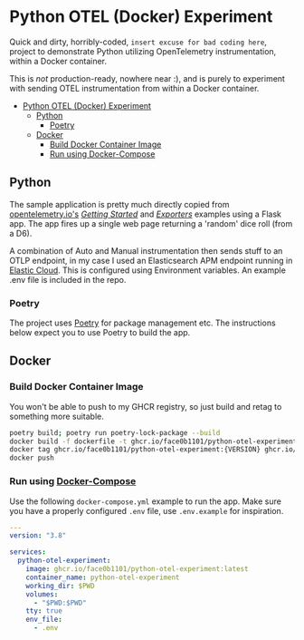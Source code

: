 # Python OTEL (Docker) Experiment #

Quick and dirty, horribly-coded, `insert excuse for bad coding here`, project to demonstrate Python utilizing OpenTelemetry instrumentation, within a Docker container.

This is *not* production-ready, nowhere near :), and is purely to experiment with sending OTEL instrumentation from within a Docker container.

- [Python OTEL (Docker) Experiment](#python-otel-docker-experiment)
  - [Python](#python)
    - [Poetry](#poetry)
  - [Docker](#docker)
    - [Build Docker Container Image](#build-docker-container-image)
    - [Run using Docker-Compose](#run-using-docker-compose)

## Python ##

The sample application is pretty much directly copied from [opentelemetry.io's](https://opentelemetry.io/) *[Getting Started](https://opentelemetry.io/docs/instrumentation/python/getting-started)* and *[Exporters](https://opentelemetry.io/docs/instrumentation/python/exporters)* examples using a Flask app. The app fires up a single web page returning a 'random' dice roll (from a D6).

A combination of Auto and Manual instrumentation then sends stuff to an OTLP endpoint, in my case I used an Elasticsearch APM endpoint running in [Elastic Cloud](https://cloud.elastic.co). This is configured using Environment variables. An example .env file is included in the repo.

### Poetry ###

The project uses [Poetry](https://python-poetry.org/) for package management etc. The instructions below expect you to use Poetry to build the app.

## Docker ##

### Build Docker Container Image ###

You won't be able to push to my GHCR registry, so just build and retag to something more suitable.

```bash
poetry build; poetry run poetry-lock-package --build
docker build -f dockerfile -t ghcr.io/face0b1101/python-otel-experiment:{VERSION} .
docker tag ghcr.io/face0b1101/python-otel-experiment:{VERSION} ghcr.io/face0b1101/python-otel-experiment:latest
docker push
```

### Run using [Docker-Compose](https://docs.docker.com/compose/) ###

Use the following `docker-compose.yml` example to run the app. Make sure you have a properly configured `.env` file, use `.env.example` for inspiration.

```yaml
---
version: "3.8"

services:
  python-otel-experiment:
    image: ghcr.io/face0b1101/python-otel-experiment:latest
    container_name: python-otel-experiment
    working_dir: $PWD
    volumes:
      - "$PWD:$PWD"
    tty: true
    env_file:
      - .env

```
